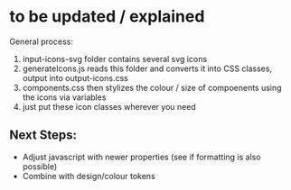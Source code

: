 # to be updated / explained
General process:
1) input-icons-svg folder contains several svg icons
2) generateIcons.js reads this folder and converts it into CSS classes, output into output-icons.css
3) components.css then stylizes the colour / size of compoenents using the icons via variables
4) just put these icon classes wherever you need

## Next Steps:
- Adjust javascript with newer properties (see if formatting is also possible)
- Combine with design/colour tokens
